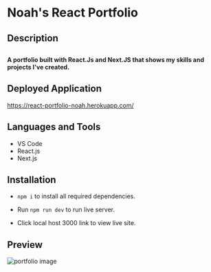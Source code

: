 # Noah's React Portfolio

<h2>Description<br><h2>  <h4>A portfolio built with React.Js and Next.JS that shows my skills and projects I've created.<h4>
  
## Deployed Application
https://react-portfolio-noah.herokuapp.com/
  
<h2 align="left">Languages and Tools</h2>

- VS Code
- React.js
- Next.js
<h2 align="left">Installation</h2>
   
  * ```npm i``` to install all required dependencies.
   
  * Run ```npm run dev``` to run live server.
  
  * Click local host 3000 link to view live site.
  
  ## Preview
  ![portfolio image](https://user-images.githubusercontent.com/84366215/139292136-b2ce1e3e-0638-4912-8085-c89f97b7d1f7.png)
